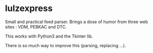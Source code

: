 lulzexpress
===========

Small and practical feed parser. Brings a dose of humor from three web sites : VDM, PEBKAC and DTC.

This works with Python3 and the Tkinter lib. 

There is so much way to improve this (parsing, replacing ...). 
